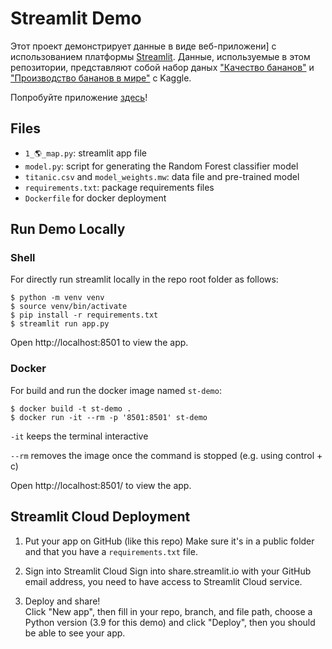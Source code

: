 # Streamlit Demo

Этот проект демонстрирует данные в виде веб-приложени] с использованием платформы [Streamlit](https://www.streamlit.io/). Данные, используемые в этом репозитории, представляют собой набор даных ["Качество бананов"](https://www.kaggle.com/datasets/l3llff/banana) и ["Производство бананов в мире"](https://www.kaggle.com/datasets/whenamancodes/banana-production-minion-loves-banana) c Kaggle.

Попробуйте приложение [здесь]((https://first-project-salasvallejos.streamlit.app/))!

## Files

- `1_🌎_map.py`: streamlit app file
- `model.py`: script for generating the Random Forest classifier model
- `titanic.csv` and `model_weights.mw`: data file and pre-trained model
- `requirements.txt`: package requirements files
- `Dockerfile` for docker deployment

## Run Demo Locally 

### Shell

For directly run streamlit locally in the repo root folder as follows:

```shell
$ python -m venv venv
$ source venv/bin/activate
$ pip install -r requirements.txt
$ streamlit run app.py
```
Open http://localhost:8501 to view the app.

### Docker

For build and run the docker image named `st-demo`:

```
$ docker build -t st-demo .
$ docker run -it --rm -p '8501:8501' st-demo
```

`-it` keeps the terminal interactive

`--rm` removes the image once the command is stopped (e.g. using control + c)

Open http://localhost:8501/ to view the app.

## Streamlit Cloud Deployment
 
1. Put your app on GitHub (like this repo)
Make sure it's in a public folder and that you have a `requirements.txt` file.
 
2. Sign into Streamlit Cloud
Sign into share.streamlit.io with your GitHub email address, you need to have access to Streamlit Cloud service.
 
3. Deploy and share!  
Click "New app", then fill in your repo, branch, and file path, choose a Python version (3.9 for this demo) and click "Deploy", then you should be able to see your app.
